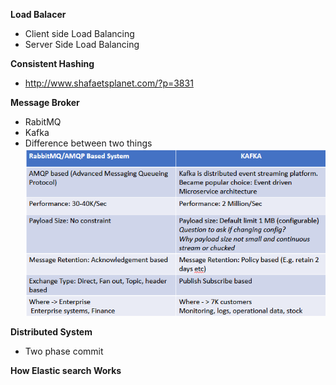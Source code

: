 **Load Balacer**
- Client side Load Balancing
- Server Side Load Balancing

**Consistent Hashing**
- http://www.shafaetsplanet.com/?p=3831

**Message Broker**
- RabitMQ
- Kafka
- Difference between two things <br>
![Rabbit MQ vs Kafka](https://github.com/uttomroy/InterviewResources/blob/main/Assets/KHpje.png)


**Distributed System**
- Two phase commit


**How Elastic search Works**
